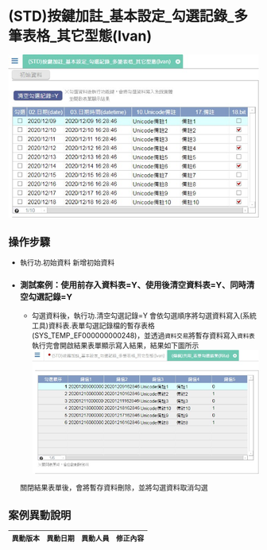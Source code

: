 # (STD)按鍵加註_基本設定_勾選記錄_多筆表格_其它型態(Ivan)

![FX999500001979]

## 操作步驟		
* 執行功.初始資料 新增初始資料
		
* ### 測試案例：使用前存入資料表=Y、使用後清空資料表=Y、同時清空勾選記錄=Y	
	* 勾選資料後，執行功.清空勾選記錄=Y 會依勾選順序將勾選資料寫入<rte>(系統工具)資料表.表單勾選記錄檔</rte>的<rte>暫存表格</rte>(SYS_TEMP_EF000000000248)，並透過`資料交易`將暫存資料寫入`資料表`</br>
    執行完會開啟結果表單顯示寫入結果，結果如下圖所示    
    ![FX999500001979_result]
    
    關閉結果表單後，會將暫存資料刪除，並將勾選資料取消勾選

## <div id="history">案例異動說明</div>
|異動版本|異動日期|異動人員|修正內容|
|--------|-------|-------|-------|


<!--超連結引用ps.畫面上看不到-->
[FX999500001979]:attachment/FX999500001979.jpg
[FX999500001979_result]:attachment/FX999500001979_result.jpg